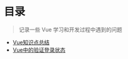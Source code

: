 
# 目录
> 记录一些 Vue 学习和开发过程中遇到的问题

- [Vue知识点总结](/articles/Vue/Vue知识点总结)
- [Vue中的验证登录状态](/articles/Vue/Vue中的验证登录状态')